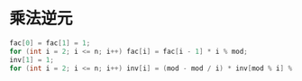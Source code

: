 # 乘法逆元


```c++
fac[0] = fac[1] = 1;
for (int i = 2; i <= n; i++) fac[i] = fac[i - 1] * i % mod;
inv[1] = 1;
for (int i = 2; i <= n; i++) inv[i] = (mod - mod / i) * inv[mod % i] % mod;
```                                                                                                                                                                                                                                                                                                                                                                                                                                                                                                                                                                 